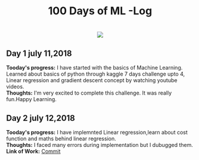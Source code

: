 <h1 align="center"> 100 Days of ML -Log <h1/>
<p align="center">
  <img src="https://cdn-images-1.medium.com/max/1496/1*2UjSSQwW0bns1lPIuRxccQ.png" />

## Day 1 july 11,2018
<strong> Tooday's progress:</strong> I have started with the basics of Machine Learning. Learned about basics of python through kaggle 7 days challenge upto 4, Linear regression and gradient descent concept by watching youtube videos.     
<strong> Thoughts:</strong> I'm very excited to complete this challenge. It was really fun.Happy Learning. 

## Day 2 july 12,2018
<strong> Tooday's progress:</strong> I have implemnted Linear regression,learn about cost function and maths behind linear regression.     
<strong> Thoughts:</strong> I faced many errors during implementation but I dubugged them.<br>
<strong> Link of Work:</strong> <a href="https://github.com/imkhubaibraza/100DaysOfML/tree/master/Linear%20regression">Commit</a>
